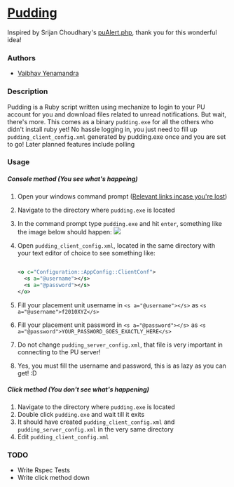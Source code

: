 # [Pudding](https://github.com/vaibhav-y/pudding)

Inspired by Srijan Choudhary's [puAlert.php](https://github.com/srijan/puAlert), thank you for this wonderful idea!

### Authors

* [Vaibhav Yenamandra](https://github.com/vaibhav-y)

### Description
Pudding is a Ruby script written using mechanize to login to your PU account for you and download files related to unread notifications. But wait, there's more. This comes as a binary `pudding.exe` for all the others who didn't install ruby yet! No hassle logging in, you just need to fill up `pudding_client_config.xml` generated by pudding.exe once and you are set to go! Later planned features include polling


### Usage

##### Console method (You see what's happeing)
1. Open your windows command prompt ([Relevant links incase you're lost](http://pcsupport.about.com/od/windows7/a/command-prompt-windows-7.htm))
2. Navigate to the directory where `pudding.exe` is located
3. In the command prompt type `pudding.exe` and hit `enter`, something like the image below should happen:
![](http://i.imgur.com/c8bTSb4.png)
4. Open `pudding_client_config.xml`, located in the same directory with your text editor of choice to see something like:

	```xml
	
	<o c="Configuration::AppConfig::ClientConf">
	  <s a="@username"></s>
	  <s a="@password"></s>
	</o>
	```

5. Fill your placement unit username in `<s a="@username"></s>` as `<s a="@username">f2010XYZ</s>`
6. Fill your placement unit password in `<s a="@password"></s>` as `<s a="@password">YOUR_PASSWORD_GOES_EXACTLY_HERE</s>`
7. Do not change `pudding_server_config.xml`, that file is very important in connecting to the PU server!
8. Yes, you must fill the username and password, this is as lazy as you can get! :D


##### Click method (You don't see what's happening)

1. Navigate to the directory where `pudding.exe` is located
2. Double click `pudding.exe` and wait till it exits
3. It should have created `pudding_client_config.xml` and `pudding_server_config.xml` in the very same directory
4. Edit `pudding_client_config.xml`


### TODO

* Write Rspec Tests
* Write click method down